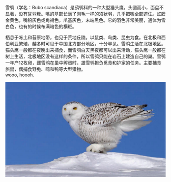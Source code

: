 雪鸮（学名：Bubo scandiaca）是鸱鸮科的一种大型猫头鹰，头圆而小，面盘不显著，没有耳羽簇。嘴的基部长满了刚毛一样的须状羽，几乎把嘴全部遮住。虹膜金黄色，嘴铅灰色或角褐色，爪基灰色，末端黑色。它的羽色非常美丽，通体为雪白色，也有的时候布满暗色的横斑。

栖息于冻土和苔原地带，也见于荒地丘陵。以鼠类、鸟类、昆虫为食。在北极和西伯利亚繁殖，越冬时可见于中国北方部分地区，十分罕见。雪鸮生活在北极地区。猫头鹰一般都在夜晚出来捕食，而雪鸮白天黑夜都可以出来活动，猫头鹰一般都在树上生活，北极地区没有这样的条件，所以雪鸮只能在岩石上建造自己的巢。雪鸮一年产12枚卵，雌雪鸮在巢中孵蛋时，雄雪鸮担负觅食和护家的任务。主要捕食旅鼠，偶捕食野兔、鸥和鸭等大型猎物。  
 wooo, hoooh. 







![](/images/snowyowl.png)

